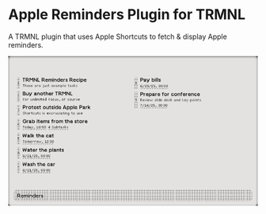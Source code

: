 # Apple Reminders Plugin for TRMNL

A TRMNL plugin that uses Apple Shortcuts to fetch & display Apple reminders.

![alt text](assets/image.png)
